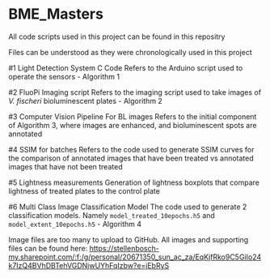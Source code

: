# BME_Masters
All code scripts used in this project can be found in this repositry 

Files can be understood as they were chronologically used in this project 

#1 Light Detection System C Code 
Refers to the Arduino script used to operate the sensors - Algorithm 1

#2 FluoPi Imaging script
Refers to the imaging script used to take images of _V. fischeri_ bioluminescent plates - Algorithm 2

#3 Computer Vision Pipeline For BL images
Refers to the initial component of Algorithm 3, where images are enhanced, and bioluminescent spots are annotated

#4 SSIM for batches
Refers to the code used to generate SSIM curves for the comparison of annotated images that have been treated vs annotated images that have not been treated

#5 Lightness measurements
Generation of lightness boxplots that compare lightness of treated plates to the control plate

#6 Multi Class Image Classification Model 
The code used to generate 2 classification models. Namely `model_treated_10epochs.h5` and `model_extent_10epochs.h5` - Algorithm 4

Image files are too many to upload to GitHub. All images and supporting files can be found here: https://stellenbosch-my.sharepoint.com/:f:/g/personal/20671350_sun_ac_za/EqKjfRko9C5GiIo24k7IzQ4BVhDBTehVGDNjwUYhFqIzbw?e=jEbRyS
